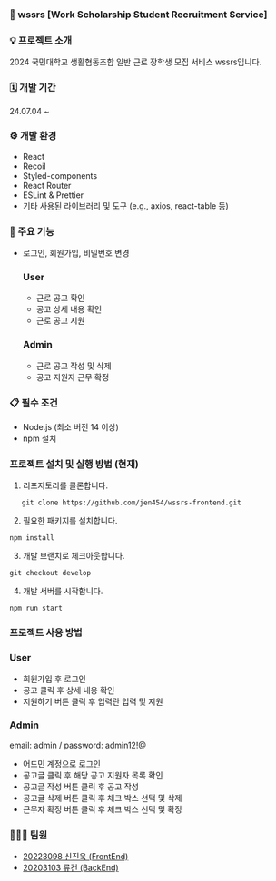 ### 💸 wssrs [Work Scholarship Student Recruitment Service]

### 💡 프로젝트 소개

2024 국민대학교 생활협동조합 일반 근로 장학생 모집 서비스 wssrs입니다.

### 🗓️ 개발 기간

24.07.04 ~

### ⚙️ 개발 환경

- React
- Recoil
- Styled-components
- React Router
- ESLint & Prettier
- 기타 사용된 라이브러리 및 도구 (e.g., axios, react-table 등)

### 📌 주요 기능

- 로그인, 회원가입, 비밀번호 변경

  ### User

  - 근로 공고 확인
  - 공고 상세 내용 확인
  - 근로 공고 지원

  ### Admin

  - 근로 공고 작성 및 삭제
  - 공고 지원자 근무 확정

### 📋 필수 조건

- Node.js (최소 버전 14 이상)
- npm 설치

### 프로젝트 설치 및 실행 방법 (현재)

1. 리포지토리를 클론합니다.

```
   git clone https://github.com/jen454/wssrs-frontend.git
```

2. 필요한 패키지를 설치합니다.

```
npm install
```

3. 개발 브랜치로 체크아웃합니다.

```
git checkout develop
```

4. 개발 서버를 시작합니다.

```
npm run start
```

### 프로젝트 사용 방법

### User

- 회원가입 후 로그인
- 공고 클릭 후 상세 내용 확인
- 지원하기 버튼 클릭 후 입력란 입력 및 지원

### Admin

email: admin / password: admin12!@

- 어드민 계정으로 로그인
- 공고글 클릭 후 해당 공고 지원자 목록 확인
- 공고글 작성 버튼 클릭 후 공고 작성
- 공고글 삭제 버튼 클릭 후 체크 박스 선택 및 삭제
- 근무자 확정 버튼 클릭 후 체크 박스 선택 및 확정

### 👨🏻‍💻 팀원

- [20223098 신진욱 (FrontEnd)](https://github.com/jen454)
- [20203103 류건 (BackEnd)](https://github.com/U-Geon)
